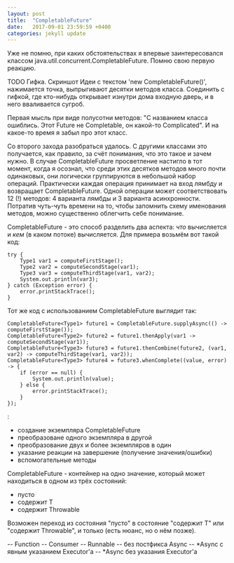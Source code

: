 ```yaml
---
layout: post
title:  "CompletableFuture"
date:   2017-09-01 23:59:59 +0400
categories: jekyll update
---
```


Уже не помню, при каких обстоятельствах я впервые заинтересовался классом java.util.concurrent.CompletableFuture. Помню свою первую реакцию.

TODO Гифка. Скриншот Идеи с текстом 'new CompletableFuture()', нажимается точка, выпрыгивают десятки методов класса. Соединить с гифкой, где кто-нибудь открывает изнутри дома входную дверь, и в него вваливается сугроб.

Первая мысль при виде полусотни методов: "С названием класса ошиблись. Этот Future не Completable, он какой-то Complicated". И на какое-то время я забыл про этот класс.

Со второго захода разобраться удалось. С другими классами это получается, как правило, за счёт понимания, что это такое и зачем нужно. В случае CompletableFuture просветление настигло в тот момент, когда я осознал, что среди этих десятков методов много почти одинаковых, они логически группируются в небольшой набор операций. Практически каждая операция принимает на вход лямбду и возвращает CompletableFuture. Одной операции может соответствовать 12 (!) методов: 4 варианта лямбды и 3 варианта асинхронности. Потратив чуть-чуть времени на то, чтобы запомнить схему именования методов, можно существенно облегчить себе понимание.

CompletableFuture - это способ разделить два аспекта: *что* вычисляется и *кем* (в каком потоке) вычисляется. Для примера возьмём вот такой код:

    try {
        Type1 var1 = computeFirstStage();
        Type2 var2 = computeSecondStage(var1);
        Type3 var3 = computeThirdStage(var1, var2);
        System.out.println(var3);
    } catch (Exception error) {
        error.printStackTrace();
    }

Тот же код с использованием CompletableFuture выглядит так:

    CompletableFuture<Type1> future1 = CompletableFuture.supplyAsync(() -> computeFirstStage());
    CompletableFuture<Type2> future2 = future1.thenApply(var1 -> computeSecondStage(var1));
    CompletableFuture<Type3> future3 = future1.thenCombine(future2, (var1, var2) -> computeThirdStage(var1, var2));
    CompletableFuture<Type3> future4 = future3.whenComplete((value, error) -> {
        if (error == null) {
            System.out.println(value);
        } else {
            error.printStackTrace();
        }
    });



:
- создание экземпляра CompletableFuture
- преобразоване одного экземпляра в другой
- преобразование двух и более экземпляров в один
- указание реакции на завершение (получение значения/ошибки)
- вспомогательные методы


CompletableFuture<T> - контейнер на одно значение, который может находиться в одном из трёх состояний:
- пусто
- содержит T
- содержит Throwable

Возможен переход из состояния "пусто" в состояние "содержит T" или "содержит Throwable", и только (есть нюанс, но о нём позже).



-- Function
-- Consumer
-- Runnable
-- без постфикса Async
-- *Async с явным указанием Executor'а
-- *Async без указания Executor'а


